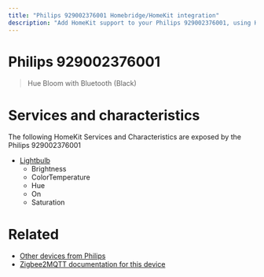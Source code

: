 ```yaml
---
title: "Philips 929002376001 Homebridge/HomeKit integration"
description: "Add HomeKit support to your Philips 929002376001, using Homebridge, Zigbee2MQTT and homebridge-z2m."
---
```

<!---
This file has been GENERATED using src/docgen/docgen.ts
DO NOT EDIT THIS FILE MANUALLY!
-->
# Philips 929002376001
> Hue Bloom with Bluetooth (Black)


# Services and characteristics
The following HomeKit Services and Characteristics are exposed by
the Philips 929002376001

* [Lightbulb](../../light.md)
  * Brightness
  * ColorTemperature
  * Hue
  * On
  * Saturation


# Related
* [Other devices from Philips](../index.md#philips)
* [Zigbee2MQTT documentation for this device](https://www.zigbee2mqtt.io/devices/929002376001.html)